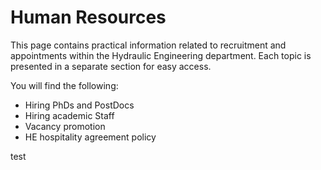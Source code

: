 # Human Resources

This page contains practical information related to recruitment and appointments within the Hydraulic Engineering department. Each topic is presented in a separate section for easy access.

You will find the following:
- Hiring PhDs and PostDocs
- Hiring academic Staff
- Vacancy promotion
- HE hospitality agreement policy

test